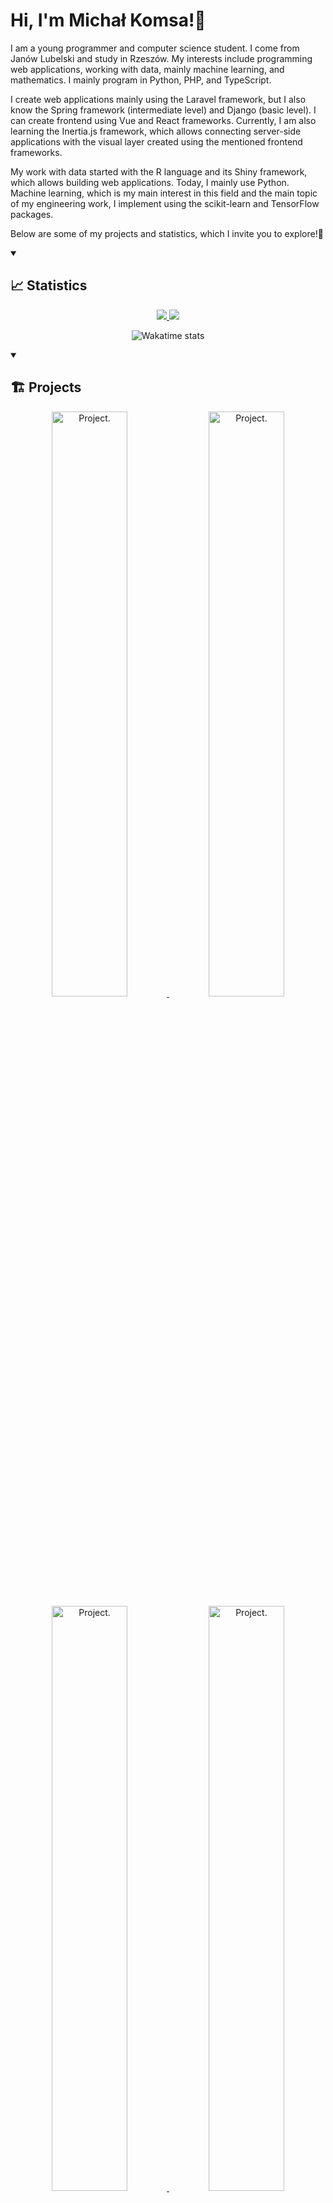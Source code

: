 # Hi, I'm Michał Komsa!👋

I am a young programmer and computer science student. I come from Janów Lubelski and study in Rzeszów. My interests include programming web applications, working with data, mainly machine learning, and mathematics. I mainly program in Python, PHP, and TypeScript.

I create web applications mainly using the Laravel framework, but I also know the Spring framework (intermediate level) and Django (basic level). I can create frontend using Vue and React frameworks. Currently, I am also learning the Inertia.js framework, which allows connecting server-side applications with the visual layer created using the mentioned frontend frameworks.

My work with data started with the R language and its Shiny framework, which allows building web applications. Today, I mainly use Python. Machine learning, which is my main interest in this field and the main topic of my engineering work, I implement using the scikit-learn and TensorFlow packages.

Below are some of my projects and statistics, which I invite you to explore!🤗

<details open>
  <summary><h2>📈 Statistics</h2></summary>

  <div align="center">
  
  <a href="https://github.com/Ilvondir">
    <img src="http://github-profile-summary-cards.vercel.app/api/cards/profile-details?username=Ilvondir&card_width=100%&theme=transparent" />
  </a>
  
  <a href="https://github.com/Ilvondir">
    <img src="http://github-profile-summary-cards.vercel.app/api/cards/stats?username=Ilvondir&card_width=50%&theme=transparent" />
  </a>
  
  ![Wakatime stats](https://github-readme-stats.vercel.app/api/wakatime?username=Ilvondir&layout=compact&theme=transparent&hide=Java%20Properties,INI,OpenEdge%20ABL,CSV/TSV,CSV,BST,EditorConfig,TSConfig,Properties,Markdown,Text,textmate,Other,HTTP%20Request,.env%20file,Gitignore%20file,BibTeX,Log,Git,Git%20Config,Shell%20Script)
</div>

</details>

<details open>
  <summary><h2>🏗️ Projects</h2></summary>

  <div align="center">

  <a href="https://github.com/Ilvondir/factory-dashboard">
    <img alt="Project." width="49%" src="https://github-readme-stats.vercel.app/api/pin/?username=Ilvondir&repo=factory-dashboard&theme=transparent" />
  </a>
  <a href="https://github.com/Ilvondir/fancy-blog">
    <img alt="Project." width="49%" src="https://github-readme-stats.vercel.app/api/pin/?username=Ilvondir&repo=fancy-blog&theme=transparent" />
  </a>

  <a href="https://github.com/Ilvondir/track-walk">
    <img alt="Project." width="49%" src="https://github-readme-stats.vercel.app/api/pin/?username=Ilvondir&repo=track-walk&theme=transparent" />
  </a>
  <a href="https://github.com/Ilvondir/lem2">
    <img alt="Project." width="49%" src="https://github-readme-stats.vercel.app/api/pin/?username=Ilvondir&repo=lem2&theme=transparent" />
  </a>
  
  <a href="https://github.com/Ilvondir/eyetracker-webstores-observations-analysis">
    <img alt="Project." width="49%" src="https://github-readme-stats.vercel.app/api/pin/?username=Ilvondir&repo=eyetracker-webstores-observations-analysis&theme=transparent" />
  </a>
  <a href="https://github.com/Ilvondir/lingualight-portal">
    <img alt="Project." width="49%" src="https://github-readme-stats.vercel.app/api/pin/?username=Ilvondir&repo=lingualight-portal&theme=transparent" />
  </a>
  
  <a href="https://github.com/Ilvondir/wonderman-online-store">
    <img alt="Project." width="49%" src="https://github-readme-stats.vercel.app/api/pin/?username=Ilvondir&repo=wonderman-online-store&theme=transparent" />
  </a>
  <a href="https://github.com/Ilvondir/minesweeper">
    <img alt="Project." width="49%" src="https://github-readme-stats.vercel.app/api/pin/?username=Ilvondir&repo=minesweeper&theme=transparent" />
  </a>
  
  <a href="https://github.com/Ilvondir/world-population-visualization">
    <img alt="Project." width="49%" src="https://github-readme-stats.vercel.app/api/pin/?username=Ilvondir&repo=world-population-visualization&theme=transparent" />
  </a>
  <a href="https://github.com/Ilvondir/campfire">
    <img alt="Project." width="49%" src="https://github-readme-stats.vercel.app/api/pin/?username=Ilvondir&repo=campfire&theme=transparent" />
  </a>
  
  <a href="https://github.com/Ilvondir/tic-tac-toe">
    <img alt="Project." width="49%" src="https://github-readme-stats.vercel.app/api/pin/?username=Ilvondir&repo=tic-tac-toe&theme=transparent" />
  </a>
  <a href="https://github.com/Ilvondir/library-management-system">
    <img alt="Project." width="49%" src="https://github-readme-stats.vercel.app/api/pin/?username=Ilvondir&repo=library-management-system&theme=transparent" />
  </a>
  
  <a href="https://github.com/Ilvondir/java-vending-machine">
    <img alt="Project." width="49%" src="https://github-readme-stats.vercel.app/api/pin/?username=Ilvondir&repo=java-vending-machine&theme=transparent" />
  </a>

  </div>
</details>

